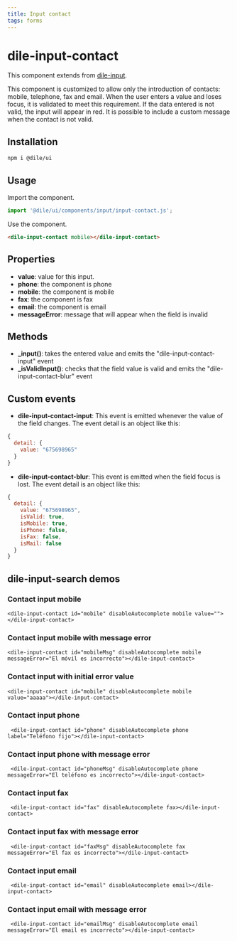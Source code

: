 ```yaml
---
title: Input contact
tags: forms
---
```


# dile-input-contact

This component extends from [dile-input](/components/dile-input).

This component is customized to allow only the introduction of contacts: mobile, telephone, fax and email. When the user enters a value and loses focus, it is validated to meet this requirement. If the data entered is not valid, the input will appear in red. It is possible to include a custom message when the contact is not valid.

## Installation

```bash
npm i @dile/ui
```

## Usage

Import the component.

```javascript
import '@dile/ui/components/input/input-contact.js';
```

Use the component.

```html
<dile-input-contact mobile></dile-input-contact>
```

## Properties

- **value**: value for this input.
- **phone**: the component is phone
- **mobile**: the component is mobile
- **fax**: the component is fax
- **email**: the component is email
- **messageError**: message that will appear when the field is invalid

## Methods

- **_input()**: takes the entered value and emits the "dile-input-contact-input" event
- **_isValidInput()**: checks that the field value is valid and emits the "dile-input-contact-blur" event

## Custom events

- **dile-input-contact-input**: This event is emitted whenever the value of the field changes. The event detail is an object like this:

```javascript
{
  detail: {
    value: "675698965"
  }
}
```

- **dile-input-contact-blur**: This event is emitted when the field focus is lost. The event detail is an object like this:

```javascript
{
  detail: {
    value: "675698965",
    isValid: true,
    isMobile: true,
    isPhone: false,
    isFax: false,
    isMail: false
  }
}
```

## dile-input-search demos

### Contact input mobile

```html:preview
<dile-input-contact id="mobile" disableAutocomplete mobile value=""></dile-input-contact>
```

### Contact input mobile with message error

```html:preview
<dile-input-contact id="mobileMsg" disableAutocomplete mobile messageError="El móvil es incorrecto"></dile-input-contact>
```

### Contact input with initial error value

```html:preview
<dile-input-contact id="mobile" disableAutocomplete mobile value="aaaaa"></dile-input-contact>
```
### Contact input phone

```html:preview
 <dile-input-contact id="phone" disableAutocomplete phone label="Teléfono fijo"></dile-input-contact>
```

### Contact input phone with message error

```html:preview
 <dile-input-contact id="phoneMsg" disableAutocomplete phone messageError="El teléfono es incorrecto"></dile-input-contact>
```

### Contact input fax

```html:preview
 <dile-input-contact id="fax" disableAutocomplete fax></dile-input-contact>
```

### Contact input fax with message error

```html:preview
 <dile-input-contact id="faxMsg" disableAutocomplete fax messageError="El fax es incorrecto"></dile-input-contact>
```

### Contact input email

```html:preview
 <dile-input-contact id="email" disableAutocomplete email></dile-input-contact>
```

### Contact input email with message error

```html:preview
 <dile-input-contact id="emailMsg" disableAutocomplete email messageError="El email es incorrecto"></dile-input-contact>
```
